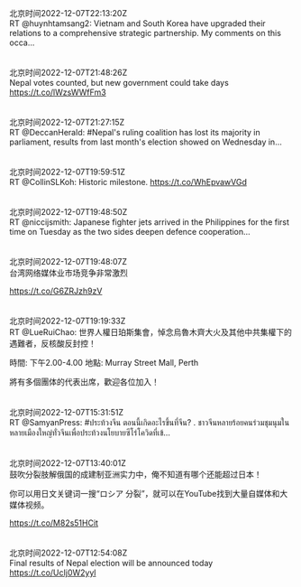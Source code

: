 北京时间2022-12-07T22:13:20Z<br>RT @huynhtamsang2: Vietnam and South Korea have upgraded their relations to a comprehensive strategic partnership. My comments on this occa…<br><br><br>北京时间2022-12-07T21:48:26Z<br>Nepal votes counted, but new government could take days https://t.co/lWzsWWfFm3<br><br><br>北京时间2022-12-07T21:27:15Z<br>RT @DeccanHerald: #Nepal's ruling coalition has lost its majority in parliament, results from last month's election showed on Wednesday in…<br><br><br>北京时间2022-12-07T19:59:51Z<br>RT @CollinSLKoh: Historic milestone. https://t.co/WhEpvawVGd<br><br><br>北京时间2022-12-07T19:48:50Z<br>RT @niccijsmith: Japanese fighter jets arrived in the Philippines for the first time on Tuesday as the two sides deepen defence cooperation…<br><br><br>北京时间2022-12-07T19:48:07Z<br>台湾网络媒体业市场竞争非常激烈

https://t.co/G6ZRJzh9zV<br><br><br>北京时间2022-12-07T19:19:33Z<br>RT @LueRuiChao: 世界人權日珀斯集會，悼念烏魯木齊大火及其他中共集權下的遇難者，反核酸反封控！

時間: 下午2.00-4.00
地點: Murray Street Mall, Perth

將有多個團体的代表出席，歡迎各位加入！<br><br><br>北京时间2022-12-07T15:31:51Z<br>RT @SamyanPress: #ประท้วงจีน ตอนนี้เกิดอะไรขึ้นที่จีน?
.
ชาวจีนหลายร้อยคนร่วมชุมนุมในหลายเมืองใหญ่ทั่วจีนเพื่อประท้วงนโยบายซีโร่โควิดที่เข้…<br><br><br>北京时间2022-12-07T13:40:01Z<br>鼓吹分裂肢解俄国的成建制亚洲实力中，俺不知道有哪个还能超过日本！

你可以用日文关键词一搜“ロシア 分裂”，就可以在YouTube找到大量自媒体和大媒体视频。

https://t.co/M82s51HCit<br><br><br>北京时间2022-12-07T12:54:08Z<br>Final results of Nepal election will be announced today
https://t.co/UcIj0W2yyl<br><br><br>